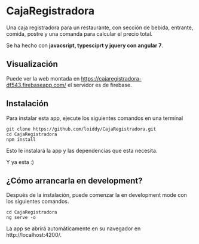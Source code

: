 # CajaRegistradora

Una caja registradora para un restaurante, con sección  de bebida, entrante, comida, postre y una comanda para calcular el precio total.

Se ha hecho con **javacsript, typesciprt y jquery con angular 7**.

## Visualización

Puede ver la web montada en https://cajaregistradora-df543.firebaseapp.com/ el servidor es de firebase. 

## Instalación

Para instalar esta app, ejecute los siguientes comandos en una terminal

    git clone https://github.com/loiddy/CajaRegistradora.git
    cd CajaRegistradora
    npm install

Esto le instalará la app y las dependencias que esta necesita.

Y ya esta :)

## ¿Cómo arrancarla en development?

Después de la instalación, puede comenzar la en development mode con los siguientes comandos.

    cd CajaRegistradora
    ng serve -o

La app se abrirá automáticamente en su navegador en 
http://localhost:4200/.
